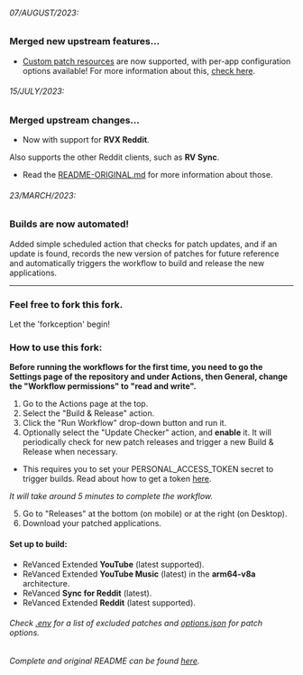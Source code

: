 ###### 07/AUGUST/2023:
### Merged new upstream features...
* [Custom patch resources](https://github.com/nikhilbadyal/docker-py-revanced/issues/230) are now supported, with per-app configuration options available! For more information about this, [check here](https://github.com/Spacellary/ReVanced-Extended-Automated-Builder/blob/main/readme-history/README-ORIGINAL.md#global-config).

###### 15/JULY/2023:
### Merged upstream changes...
* Now with support for **RVX Reddit**.

Also supports the other Reddit clients, such as **RV Sync**.
* Read the [README-ORIGINAL.md](https://github.com/Spacellary/ReVanced-Extended-Automated-Builds/blob/main/readme-history/README-ORIGINAL.md) for more information about those.

###### 23/MARCH/2023:
### Builds are now automated!
Added simple scheduled action that checks for patch updates, and if an update is found, records the new version of patches for future reference and automatically triggers the workflow to build and release the new applications.


<hr>

### Feel free to fork this fork.
Let the 'forkception' begin!

### How to use this fork:

**Before running the workflows for the first time, you need to go the Settings page of the repository and under Actions, then General, change the "Workflow permissions" to "read and write".**

1. Go to the Actions page at the top.
2. Select the "Build & Release" action.
3. Click the "Run Workflow" drop-down button and run it.
4. Optionally select the "Update Checker" action, and **enable** it. It will periodically check for new patch releases and trigger a new Build & Release when necessary.

* This requires you to set your PERSONAL_ACCESS_TOKEN secret to trigger builds. Read about how to get a token [here](https://docs.github.com/en/authentication/keeping-your-account-and-data-secure/managing-your-personal-access-tokens).

*It will take around 5 minutes to complete the workflow.*

5. Go to "Releases" at the bottom (on mobile) or at the right (on Desktop).
6. Download your patched applications.

#### Set up to build:
* ReVanced Extended **YouTube** (latest supported).
* ReVanced Extended **YouTube Music** (latest) in the **arm64-v8a** architecture.
* ReVanced **Sync for Reddit** (latest).
* ReVanced Extended **Reddit** (latest supported).


###### Check [.env](https://github.com/Spacellary/docker-py-revanced/blob/main/.env) for a list of excluded patches and [options.json](https://github.com/Spacellary/docker-py-revanced/blob/main/apks/options.json) for patch options.
###### Complete and original README can be found [here](https://github.com/Spacellary/ReVanced-Extended-Automated-Builds/blob/main/readme-history/README-ORIGINAL.md).
